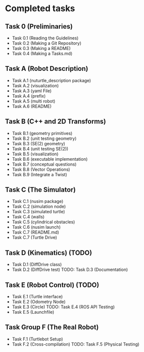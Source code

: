 # Completed tasks

## Task 0 (Preliminaries)
* Task 0.1 (Reading the Guidelines)
* Task 0.2 (Making a Git Repository)
* Task 0.3 (Making a README)
* Task 0.4 (Making a Tasks.md)

## Task A (Robot Description)
* Task A.1 (nuturtle_description package)
* Task A.2 (visualization)
* Task A.3 (yaml File)
* Task A.4 (prefix)
* Task A.5 (multi robot)
* Task A.6 (README)

## Task B (C++ and 2D Transforms)
* Task B.1 (geometry primitives)
* Task B.2 (unit testing geometry)
* Task B.3 (SE(2) geometry)
* Task B.4 (unit testing SE(2))
* Task B.5 (visualization)
* Task B.6 (executable implementation)
* Task B.7 (conceptual questions)
* Task B.8 (Vector Operations)
* Task B.9 (Integrate a Twist)

## Task C (The Simulator)
* Task C.1 (nusim package)
* Task C.2 (simulation node)
* Task C.3 (simulated turtle)
* Task C.4 (walls)
* Task C.5 (cylindrical obstacles)
* Task C.6 (nusim launch)
* Task C.7 (README.md)
* Task C.7 (Turtle Drive)

## Task D (Kinematics) (TODO)
* Task D.1 (DiffDrive class)
* Task D.2 (DiffDrive test)
TODO: Task D.3 (Documentation)

## Task E (Robot Control) (TODO)
* Task E.1 (Turtle interface)
* Task E.2 (Odometry Node)
* Task E.3 (Circle)
TODO: Task E.4 (ROS API Testing)
* Task E.5 (Launchfile)

## Task Group F (The Real Robot)
* Task F.1 (Turtlebot Setup)
* Task F.2 (Cross-compilation)
TODO: Task F.5 (Physical Testing)
